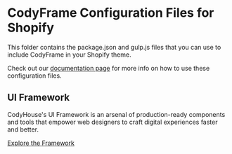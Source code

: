 # CodyFrame Configuration Files for Shopify

This folder contains the package.json and gulp.js files that you can use to include CodyFrame in your Shopify theme.

Check out our [documentation page](https://codyhouse.co/ds/docs/framework#shopify) for more info on how to use these configuration files.

## UI Framework

CodyHouse's UI Framework is an arsenal of production-ready components and tools that empower web designers to craft digital experiences faster and better.

[Explore the Framework](https://codyhouse.co/ds/components)

